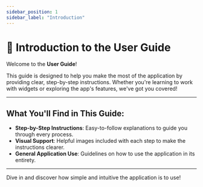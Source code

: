 ```yaml
---
sidebar_position: 1
sidebar_label: "Introduction"
---
```


# 🌟 Introduction to the User Guide

Welcome to the **User Guide**! 

This guide is designed to help you make the most of the application by providing clear, step-by-step instructions. Whether you're learning to work with widgets or exploring the app's features, we've got you covered!

---

## What You'll Find in This Guide:

- **Step-by-Step Instructions**: Easy-to-follow explanations to guide you through every process.  
- **Visual Support**: Helpful images included with each step to make the instructions clearer.   
- **General Application Use**: Guidelines on how to use the application in its entirety.  

---

Dive in and discover how simple and intuitive the application is to use!
